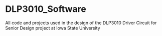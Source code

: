 # DLP3010_Software
All code and projects used in the design of the DLP3010 Driver Circuit for Senior Design project at Iowa State University

